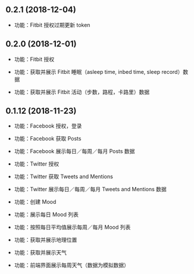 0.2.1 (2018-12-04)
-------------------

- 功能：Fitbit 授权过期更新 token


0.2.0 (2018-12-01)
-------------------

- 功能：Fitbit 授权

- 功能：获取并展示 Fitbit 睡眠（asleep time, inbed time, sleep record）数据

- 功能：获取并展示 Fitbit 活动（步数，路程，卡路里）数据


0.1.12 (2018-11-23)
-------------------

- 功能：Facebook 授权，登录

- 功能：Facebook 获取 Posts

- 功能：Facebook 展示每日／每周／每月 Posts 数据

- 功能：Twitter 授权

- 功能：Twitter 获取 Tweets and Mentions

- 功能：Twitter 展示每日／每周／每月 Tweets and Mentions 数据

- 功能：创建 Mood

- 功能：展示每日 Mood 列表

- 功能：按照每日平均值展示每周／每月 Mood 列表

- 功能：获取并展示地理位置

- 功能：获取并展示天气

- 功能：前端界面展示每周天气（数据为模拟数据）
